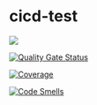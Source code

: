 # cicd-test

<image src="https://img.shields.io/website?down_message=DOWN&up_message=UP&label=server-status&url=http://3.25.87.61:8082/actuator/health"/>

[![Quality Gate Status](https://sonarcloud.io/api/project_badges/measure?project=hanjo8813_cicd-test&metric=alert_status)](https://sonarcloud.io/summary/new_code?id=hanjo8813_cicd-test)

[![Coverage](https://sonarcloud.io/api/project_badges/measure?project=hanjo8813_cicd-test&metric=coverage)](https://sonarcloud.io/summary/new_code?id=hanjo8813_cicd-test)

[![Code Smells](https://sonarcloud.io/api/project_badges/measure?project=hanjo8813_cicd-test&metric=code_smells)](https://sonarcloud.io/summary/new_code?id=hanjo8813_cicd-test)

